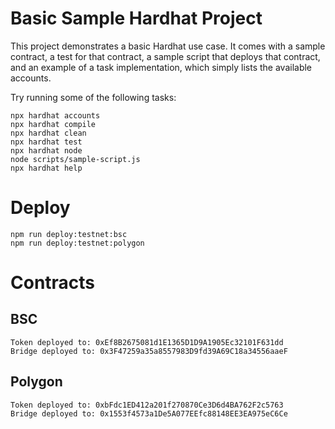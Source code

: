 # Basic Sample Hardhat Project

This project demonstrates a basic Hardhat use case. It comes with a sample contract, a test for that contract, a sample script that deploys that contract, and an example of a task implementation, which simply lists the available accounts.

Try running some of the following tasks:

```shell
npx hardhat accounts
npx hardhat compile
npx hardhat clean
npx hardhat test
npx hardhat node
node scripts/sample-script.js
npx hardhat help
```

# Deploy
```shell
npm run deploy:testnet:bsc
npm run deploy:testnet:polygon
```

# Contracts

## BSC
```
Token deployed to: 0xEf8B2675081d1E1365D1D9A1905Ec32101F631dd
Bridge deployed to: 0x3F47259a35a8557983D9fd39A69C18a34556aaeF
```

## Polygon
```
Token deployed to: 0xbFdc1ED412a201f270870Ce3D6d4BA762F2c5763
Bridge deployed to: 0x1553f4573a1De5A077EEfc88148EE3EA975eC6Ce
```
